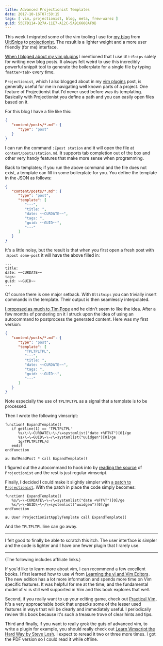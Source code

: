 ```yaml
---
title: Advanced Projectionist Templates
date: 2017-10-16T07:50:15
tags: [ vim, projectionist, blog, meta, frew-warez ]
guid: 55EFD114-B27A-11E7-A12C-5A916688AF9B
---
```

This week I migrated some of the vim tooling I use for [my blog][blog] from
[UltiSnips][ultisnips] to [projectionist][projectionist].  The result is a
lighter weight and a more user friendly (for me) interface.

<!--more-->

[When I bloged about my vim plugins][plugins] I mentioned that I use `UltiSnips`
solely for writing new blog posts.  It always felt weird to use this incredibly
powerful snippit tool to generate the boilerplate for a single file by typing
`fmatter<tab>` every time.

`Projectionist`, which I also blogged about in my [vim plugins][plugins] post,
is generally useful for me in navigating well known parts of a project.  One
feature of Projectionist that I'd never used before was its templating.
Basically with Projectionist you define a path and you can easily open files
based on it.

For this blog I have a file like this:

``` json
{
   "content/posts/*.md": {
      "type": "post"
   }
}
```

I can run the command `:Epost station` and it will open the file at
`content/posts/station.md`.  It supports tab completion out of the box and other
very handy features that make more sense when programming.

Back to templates; if you run the above command and the file does not exist, a
template can fill in some boilerplate for you.  You define the template in the
JSON as follows:

``` json
{
   "content/posts/*.md": {
      "type": "post",
      "template": [
         "---",
         "title: ",
         "date: ~~CURDATE~~",
         "tags: ",
         "guid: ~~GUID~~",
         "---"
      ]
   }
}
```

It's a little noisy, but the result is that when you first open a fresh post
with `:Epost some-post` it will have the above filled in:

```
---
title: 
date: ~~CURDATE~~
tags: 
guid: ~~GUID~~
---
```

Of course there is one major setback.  With `UltiSnips` you can trivially insert
commands in the template.  Their output is then seamlessly interpolated.

[I proposed as much to Tim Pope][bug] and he didn't seem to like the idea.
After a few months of pondering on it I struck upon the idea of using an
autocommand to postprocess the generated content.  Here was my first version:

``` json
{
   "content/posts/*.md": {
      "type": "post",
      "template": [
         "TPLTPLTPL",
         "---",
         "title: ",
         "date: ~~CURDATE~~",
         "tags: ",
         "guid: ~~GUID~~",
         "---"
      ]
   }
}
```

Note especially the use of `TPLTPLTPL` as a signal that a template is to be
processed.

Then I wrote the following vimscript:

``` vim
function! ExpandTemplate()
   if getline(1) == 'TPLTPLTPL'
      %s/\~\~CURDATE\~\~/\=systemlist("date +%FT%T")[0]/ge
      %s/\~\~GUID\~\~/\=systemlist("uuidgen")[0]/ge
      1g/TPLTPLTPL/d
   endif
endfunction

au BufReadPost * call ExpandTemplate()
```

I figured out the autocommand to hook into by [reading the source][src] of
`Projectionist` and the rest is just regular vimscript.

Finally, I decided I could make it slightly simpler with [a patch to
`Projectionist`][patch].  With the patch in place the code simply becomes:

``` vim
function! ExpandTemplate()
   %s/\~\~CURDATE\~\~/\=systemlist("date +%FT%T")[0]/ge
   %s/\~\~GUID\~\~/\=systemlist("uuidgen")[0]/ge
endfunction

au User ProjectionistApplyTemplate call ExpandTemplate()
```

And the `TPLTPLTPL` line can go away.

---

I felt good to finally be able to scratch this itch.  The user interface is
simpler and the code is lighter and I have one fewer plugin that I rarely use.

---

(The following includes affiliate links.)

If you'd like to learn more about vim, I can recommend a few excellent books.  I
first learned how to use vi from
<a href="https://www.amazon.com/gp/product/059652983X/ref=as_li_tl?ie=UTF8&camp=1789&creative=9325&creativeASIN=059652983X&linkCode=as2&tag=afoolishmanif-20&linkId=1d3b90d608a023a1dcb898b903b6f6ac">Learning the vi and Vim Editors</a><img src="//ir-na.amazon-adsystem.com/e/ir?t=afoolishmanif-20&l=am2&o=1&a=059652983X" width="1" height="1" border="0" alt="" style="border:none !important; margin:0px !important;" />.
The new edition has a lot more information and spends more time on Vim specific
features.  It was helpful for me at the time, and the fundamental model of vi is
still well supported in Vim and this book explores that well.

Second, if you really want to up your editing game, check out
<a href="https://www.amazon.com/gp/product/1680501275/ref=as_li_tl?ie=UTF8&camp=1789&creative=9325&creativeASIN=1680501275&linkCode=as2&tag=afoolishmanif-20&linkId=4518880cd2a7fd1333456edcbacc26f6">Practical Vim</a><img src="//ir-na.amazon-adsystem.com/e/ir?t=afoolishmanif-20&l=am2&o=1&a=1680501275" width="1" height="1" border="0" alt="" style="border:none !important; margin:0px !important;" />.
It's a very approachable book that unpacks some of the lesser used features in
ways that will be clearly and immediately useful.  I periodically review this
book because it's such a treasure trove of clear hints and tips.

Third and finally, if you want to really grok the guts of advanced vim, to write
a plugin for example, you should really check out [Learn Vimscript the Hard Way
by Steve Losh][lvsthw].  I expect to reread it two or three more times.  I got
the PDF version so I could read it while offline.

[plugins]: /posts/my-set-of-vim-plugins/
[bug]: https://github.com/tpope/vim-projectionist/issues/76#issuecomment-312517394
[src]: https://github.com/tpope/vim-projectionist/blob/88e84056e2b3bb74356c13789a935a66b121780e/autoload/projectionist.vim#L668
[patch]: https://github.com/tpope/vim-projectionist/pull/81
[blog]: /posts/hugo-unix-vim-integration/
[ultisnips]: https://github.com/sirver/ultisnips
[projectionist]: https://github.com/tpope/vim-projectionist
[lvsthw]: http://learnvimscriptthehardway.stevelosh.com
